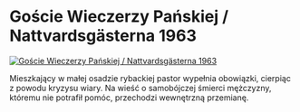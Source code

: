 Goście Wieczerzy Pańskiej / Nattvardsgästerna 1963 
=============
[![Goście Wieczerzy Pańskiej / Nattvardsgästerna 1963 ](http://vidos.pl/images/player.gif)](http://vidos.pl/goscie-wieczerzy-panskiej-nattvardsgsterna-1963)

 Mieszkający w małej osadzie rybackiej pastor wypełnia obowiązki, cierpiąc z powodu kryzysu wiary. Na wieść o samobójczej śmierci mężczyzny, któremu nie potrafił pomóc, przechodzi wewnętrzną przemianę.
